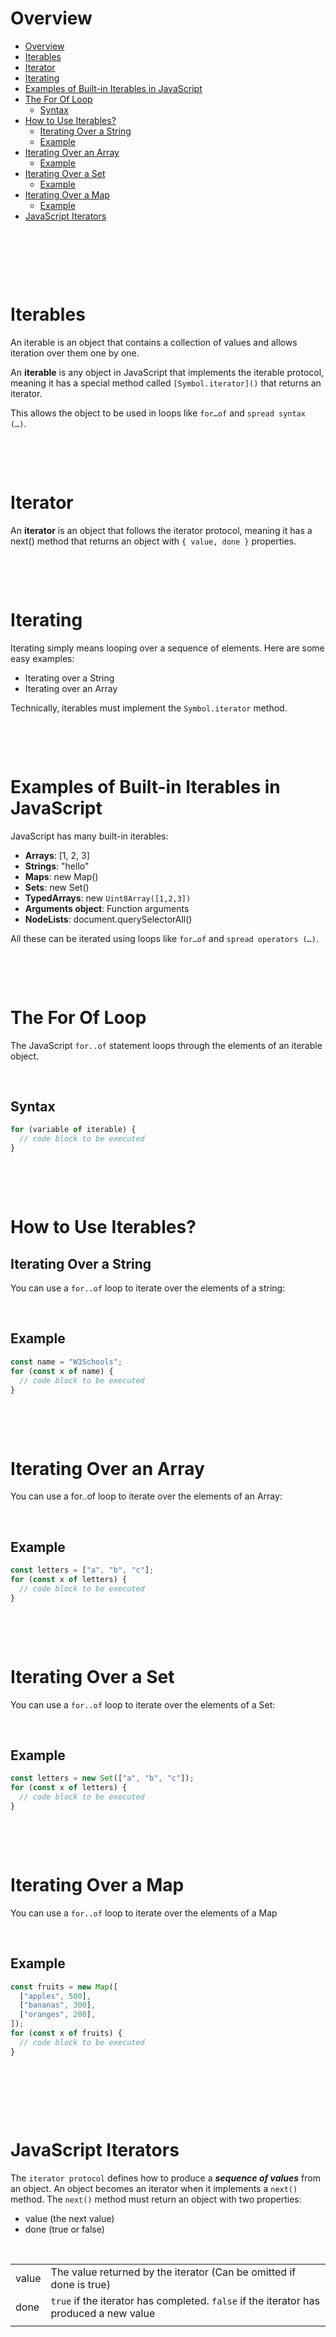 # Overview

- [Overview](#overview)
- [Iterables](#iterables)
- [Iterator](#iterator)
- [Iterating](#iterating)
- [Examples of Built-in Iterables in JavaScript](#examples-of-built-in-iterables-in-javascript)
- [The For Of Loop](#the-for-of-loop)
  - [Syntax](#syntax)
- [How to Use Iterables?](#how-to-use-iterables)
  - [Iterating Over a String](#iterating-over-a-string)
  - [Example](#example)
- [Iterating Over an Array](#iterating-over-an-array)
  - [Example](#example-1)
- [Iterating Over a Set](#iterating-over-a-set)
  - [Example](#example-2)
- [Iterating Over a Map](#iterating-over-a-map)
  - [Example](#example-3)
- [JavaScript Iterators](#javascript-iterators)

&nbsp;

&nbsp;

&nbsp;

# Iterables

An iterable is an object that contains a collection of values and allows iteration over them one by one.

An **iterable** is any object in JavaScript that implements the iterable protocol, meaning it has a special method called `[Symbol.iterator]()` that returns an iterator.

This allows the object to be used in loops like `for…of` and `spread syntax (…)`.

&nbsp;

&nbsp;

# Iterator

An **iterator** is an object that follows the iterator protocol, meaning it has a next() method that returns an object with `{ value, done }` properties.

&nbsp;

&nbsp;

# Iterating

Iterating simply means looping over a sequence of elements.
Here are some easy examples:

- Iterating over a String
- Iterating over an Array

Technically, iterables must implement the `Symbol.iterator` method.

&nbsp;

&nbsp;

# Examples of Built-in Iterables in JavaScript

JavaScript has many built-in iterables:

- **Arrays**: [1, 2, 3]
- **Strings**: "hello"
- **Maps**: new Map()
- **Sets**: new Set()
- **TypedArrays**: new `Uint8Array([1,2,3])`
- **Arguments object**: Function arguments
- **NodeLists**: document.querySelectorAll()

All these can be iterated using loops like `for…of` and `spread operators (…)`.

&nbsp;

&nbsp;

# The For Of Loop

The JavaScript `for..of` statement loops through the elements of an iterable object.

&nbsp;

## Syntax

```js
for (variable of iterable) {
  // code block to be executed
}
```

&nbsp;

&nbsp;

# How to Use Iterables?

## Iterating Over a String

You can use a `for..of` loop to iterate over the elements of a string:

&nbsp;

## Example

```js
const name = "W3Schools";
for (const x of name) {
  // code block to be executed
}
```

&nbsp;

&nbsp;

# Iterating Over an Array

You can use a for..of loop to iterate over the elements of an Array:

&nbsp;

## Example

```js
const letters = ["a", "b", "c"];
for (const x of letters) {
  // code block to be executed
}
```

&nbsp;

&nbsp;

# Iterating Over a Set

You can use a `for..of` loop to iterate over the elements of a Set:

&nbsp;

## Example

```js
const letters = new Set(["a", "b", "c"]);
for (const x of letters) {
  // code block to be executed
}
```

&nbsp;

&nbsp;

# Iterating Over a Map

You can use a `for..of` loop to iterate over the elements of a Map

&nbsp;

## Example

```js
const fruits = new Map([
  ["apples", 500],
  ["bananas", 300],
  ["oranges", 200],
]);
for (const x of fruits) {
  // code block to be executed
}
```

&nbsp;

&nbsp;

&nbsp;

# JavaScript Iterators

The `iterator protocol` defines how to produce a **_sequence of values_** from an object.
An object becomes an iterator when it implements a `next()` method.
The `next()` method must return an object with two properties:

- value (the next value)
- done (true or false)

&nbsp;

|       |                                                                                        |
| ----- | -------------------------------------------------------------------------------------- |
| value | The value returned by the iterator (Can be omitted if done is true)                    |
| done  | `true` if the iterator has completed. `false` if the iterator has produced a new value |
|       |                                                                                        |

&nbsp;
&nbsp;
&nbsp;
&nbsp;
&nbsp;
